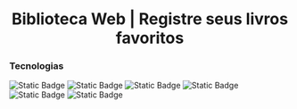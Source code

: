 <h1 align="center">Biblioteca Web | Registre seus livros favoritos</h1>
<h3>Tecnologias</h3>
<div>
 <img alt="Static Badge" src="https://img.shields.io/badge/JavaScript-black?style=for-the-badge&logo=JavaScript&logoColor=white&logoSize=60">
  <img alt="Static Badge" src="https://img.shields.io/badge/Node.js-black?style=for-the-badge&logo=Node.js&logoColor=white&logoSize=60">
  <img alt="Static Badge" src="https://img.shields.io/badge/Sequelize-black?style=for-the-badge&logo=Sequelize&logoColor=white&logoSize=60">
  <img alt="Static Badge" src="https://img.shields.io/badge/EJS-black?style=for-the-badge&logo=ejs&logoColor=white&logoSize=60">
  <img alt="Static Badge" src="https://img.shields.io/badge/Bootstrap-black?style=for-the-badge&logo=Bootstrap&logoColor=white&logoSize=60">
  <img alt="Static Badge" src="https://img.shields.io/badge/SQLite-black?style=for-the-badge&logo=SQLite&logoColor=white&logoSize=60">
</div>
